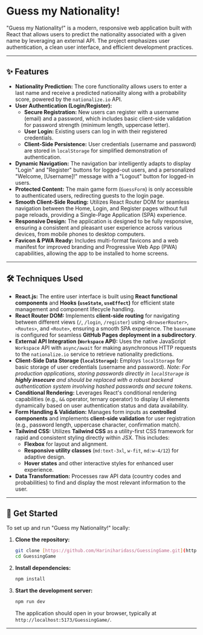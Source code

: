 # Guess my Nationality!

"Guess my Nationality!" is a modern, responsive web application built with React that allows users to predict the nationality associated with a given name by leveraging an external API. The project emphasizes user authentication, a clean user interface, and efficient development practices.

---

## ✨ Features

* **Nationality Prediction:** The core functionality allows users to enter a last name and receive a predicted nationality along with a probability score, powered by the `nationalize.io` API.
* **User Authentication (Login/Register):**
    * **Secure Registration:** New users can register with a username (email) and a password, which includes basic client-side validation for password strength (minimum length, uppercase letter).
    * **User Login:** Existing users can log in with their registered credentials.
    * **Client-Side Persistence:** User credentials (username and password) are stored in `localStorage` for simplified demonstration of authentication.
* **Dynamic Navigation:** The navigation bar intelligently adapts to display "Login" and "Register" buttons for logged-out users, and a personalized "Welcome, [Username]!" message with a "Logout" button for logged-in users.
* **Protected Content:** The main game form (`GuessForm`) is only accessible to authenticated users, redirecting guests to the login page.
* **Smooth Client-Side Routing:** Utilizes React Router DOM for seamless navigation between the Home, Login, and Register pages without full page reloads, providing a Single-Page Application (SPA) experience.
* **Responsive Design:** The application is designed to be fully responsive, ensuring a consistent and pleasant user experience across various devices, from mobile phones to desktop computers.
* **Favicon & PWA Ready:** Includes multi-format favicons and a web manifest for improved branding and Progressive Web App (PWA) capabilities, allowing the app to be installed to home screens.

---

## 🛠️ Techniques Used

* **React.js:** The entire user interface is built using **React functional components** and **Hooks (`useState`, `useEffect`)** for efficient state management and component lifecycle handling.
* **React Router DOM:** Implements **client-side routing** for navigating between different views (`/`, `/login`, `/register`) using `<BrowserRouter>`, `<Routes>`, and `<Route>`, ensuring a smooth SPA experience. The `basename` is configured for seamless **GitHub Pages deployment in a subdirectory**.
* **External API Integration (`Workspace` API):** Uses the native JavaScript `Workspace` API with `async/await` for making asynchronous HTTP requests to the `nationalize.io` service to retrieve nationality predictions.
* **Client-Side Data Storage (`localStorage`):** Employs `localStorage` for basic storage of user credentials (username and password). *Note: For production applications, storing passwords directly in `localStorage` is **highly insecure** and should be replaced with a robust backend authentication system involving hashed passwords and secure tokens.*
* **Conditional Rendering:** Leverages React's conditional rendering capabilities (e.g., `&&` operator, ternary operator) to display UI elements dynamically based on user authentication status and data availability.
* **Form Handling & Validation:** Manages form inputs as **controlled components** and implements **client-side validation** for user registration (e.g., password length, uppercase character, confirmation match).
* **Tailwind CSS:** Utilizes **Tailwind CSS** as a utility-first CSS framework for rapid and consistent styling directly within JSX. This includes:
    * **Flexbox** for layout and alignment.
    * **Responsive utility classes** (`md:text-3xl`, `w-fit`, `md:w-4/12`) for adaptive design.
    * **Hover states** and other interactive styles for enhanced user experience.
* **Data Transformation:** Processes raw API data (country codes and probabilities) to find and display the most relevant information to the user.

---

## 🚀 Get Started

To set up and run "Guess my Nationality!" locally:

1.  **Clone the repository:**
    ```bash
    git clone [https://github.com/Hariniharidass/GuessingGame.git](https://github.com/Hariniharidass/GuessingGame.git)
    cd GuessingGame
    ```
2.  **Install dependencies:**
    ```bash
    npm install
    ```
3.  **Start the development server:**
    ```bash
    npm run dev
    ```
    The application should open in your browser, typically at `http://localhost:5173/GuessingGame/`.

---